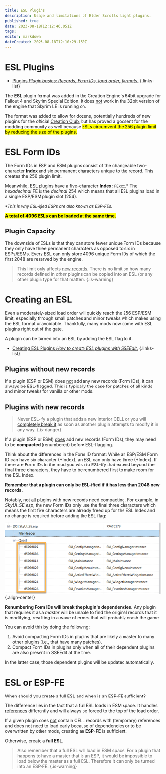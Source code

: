```yaml
---
title: ESL Plugins
description: Usage and limitations of Elder Scrolls Light plugins.
published: true
date: 2023-08-18T12:12:46.051Z
tags: 
editor: markdown
dateCreated: 2023-08-18T12:10:29.150Z
---
```


# ESL Plugins

- [Plugins *Plugin basics: Records, Form IDs, load order, formats.*](/knowledge-base/plugins)
{.links-list}

The **ESL** plugin format was added in the Creation Engine's 64bit upgrade for Fallout 4 and Skyrim Special Edition. It does <u>not</u> work in the 32bit version of the engine that Skyrim LE is running on.

The format was added to allow for dozens, potentially hundreds of new plugins for the official [Creation Club](/knowledge-base/creation-club), but has proved a godsent for the modding community as well because <mark>ESLs circumvent the 256 plugin limit by reducing the size of the plugins.</mark>

# ESL Form IDs

The Form IDs in ESP and ESM plugins consist of the changeable two-character **Index** and six permanent characters unique to the record. This creates the 256 plugin limit.

Meanwhile, ESL plugins have a five-character **Index:** `FExxx`.* The *hexadecimal* FE is the *decimal* 254 which means that all ESL plugins load in a single ESP/ESM plugin slot (254).

<font size=2>*\*This is why ESL-ified ESPs are also known as ESP-FEs.*</font>

<mark>**A total of 4096 ESLs can be loaded at the same time.**<mark>

## Plugin Capacity

The downside of ESLs is that they can store fewer unique Form IDs because they only have three permanent characters as opposed to six in ESPs/ESMs. Every ESL can only store 4096 unique Form IDs of which the first 2048 are reserved by the engine.

> This limit only affects <u>new records</u>. There is no limit on how many records defined in *other* plugins can be copied into an ESL (or any other plugin type for that matter).
{.is-warning}

# Creating an ESL

Even a moderately-sized load order will quickly reach the 256 ESP/ESM limit, especially through small patches and minor tweaks which makes using the ESL format unavoidable. Thankfully, many mods now come with ESL plugins right out of the gate.

A plugin can be turned into an ESL by adding the ESL flag to it.
  
- [Creating ESL Plugins *How to create ESL plugins with SSEEdit.*](/guides-tutorials/creating-esl-plugins)
{.links-list}

## Plugins without new records

If a plugin (ESP or ESM) does <u>not</u> add any new records (Form IDs), it can always be ESL-flagged. This is typically the case for patches of all kinds and minor tweaks for vanilla or other mods.

## Plugins with new records

> Never ESL-ify a plugin that adds a new interior CELL or you will [completely break it](/beginners-guide/myrwatch-broken.jpg) as soon as another plugin attempts to modify it in any way.
{.is-danger}  
  
If a plugin (ESP or ESM) <u>does</u> add new records (Form IDs), they may need to be **compacted** (renumbered) before ESL-flagging.
  
Think about the differences in the Form ID format: While an ESP/ESM Form ID can have six character (+Index), an ESL can only have three (+Index). If there are Form IDs in the mod you wish to ESL-ify that extend beyond the final three characters, they have to be renumbered first to make room for the ESL Index.

**Remember that a plugin can only be ESL-ified if it has less than 2048 new records.**
  
Notably, not <u>all</u> plugins with new records need compacting. For example, in *SkyUI_SE.esp*, the new Form IDs only use the final three characters which means the first five characters are already freed up for the ESL Index and no change is required before adding the ESL flag:

![skyui-forms.png](/knowledge-base/skyui-forms.png){.align-center}

**Renumbering Form IDs will break the plugin's dependencies.** Any plugin that requires it as a *master* will be unable to find the original records that it is modifying, resulting in a wave of errors that will probably crash the game.

You can avoid this by doing the following:

1. Avoid compacting Form IDs in plugins that are likely a master to many other plugins (i.e., that have many patches).
2. Compact Form IDs in plugins only when all of their dependent plugins are also present in SSEEdit at the time.

In the latter case, those dependent plugins will be updated automatically.

# ESL or ESP-FE

When should you create a full ESL and when is an ESP-FE sufficient?

The difference lies in the fact that a full ESL loads in ESM space. It handles [references](/knowledge-base/references) differently and will always be forced to the top of the load order.

  If a given plugin does <u>not</u> contain CELL records with (temporary) references and does not need to load early because of dependencies or to be overwritten by other mods, creating an **ESP-FE** is sufficient.

Otherwise, create a **full ESL**.

> Also remember that a full ESL will load in ESM space. For a plugin that happens to have a master that is an ESP, it would be impossible to load below the master as a full ESL. Therefore it can only be turned into an ESP-FE.
{.is-warning}
